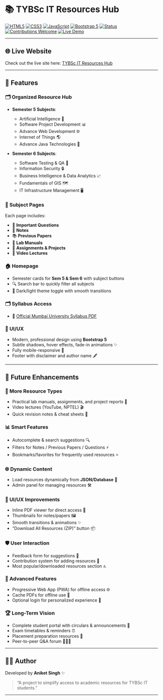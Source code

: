 
# 📚 TYBSc IT Resources Hub

[![HTML5](https://img.shields.io/badge/HTML5-%23E34F26?style=for-the-badge\&logo=html5\&logoColor=white)](https://developer.mozilla.org/en-US/docs/Web/HTML)
[![CSS3](https://img.shields.io/badge/CSS3-%231572B6?style=for-the-badge\&logo=css3\&logoColor=white)](https://developer.mozilla.org/en-US/docs/Web/CSS)
[![JavaScript](https://img.shields.io/badge/JavaScript-%23F7DF1E?style=for-the-badge\&logo=javascript\&logoColor=black)](https://developer.mozilla.org/en-US/docs/Web/JavaScript)
[![Bootstrap 5](https://img.shields.io/badge/Bootstrap-5-%23563D7C?style=for-the-badge\&logo=bootstrap\&logoColor=white)](https://getbootstrap.com/)
[![Status](https://img.shields.io/badge/Status-Live-brightgreen?style=for-the-badge)](https://singhaniket2110.github.io/TY-BSc.IT-hub/)
[![Contributions Welcome](https://img.shields.io/badge/Contributions-Welcome-brightgreen?style=for-the-badge)](https://github.com/singhaniket2110/TY-BSc.IT-hub)
[![Live Demo](https://img.shields.io/badge/Live-Demo-blue?style=for-the-badge)](https://singhaniket2110.github.io/TY-BSc.IT-hub/)

---

## 🌐 Live Website

Check out the live site here: [TYBSc IT Resources Hub](https://singhaniket2110.github.io/TY-BSc.IT-hub/)

---

## 🚀 Features

### 🗂 Organized Resource Hub

* **Semester 5 Subjects**:
  
  * Artificial Intelligence 🤖
  * Software Project Development 📊
  * Advance Web Development 🌐
  * Internet of Things 🌎
  *  Advance Java Technologies 📝

* **Semester 6 Subjects**:

  * Software Testing & QA 🧪
  * Information Security 🔒
  * Business Intelligence & Data Analytics 📈
  * Fundamentals of GIS 🗺️
  * IT Infrastructure Management 🖥️

### 📄 Subject Pages

Each page includes:

* 🎯 **Important Questions**
* 📄 **Notes**
* 📚 **Previous Papers**
* 📘 **Lab Manuals**
* 📝 **Assignments & Projects**
* 🎥 **Video Lectures**

### 🏠 Homepage

* Semester cards for **Sem 5 & Sem 6** with subject buttons
* 🔍 Search bar to quickly filter all subjects
* 🌙 Dark/light theme toggle with smooth transitions

### 🗂 Syllabus Access

* 📄 [Official Mumbai University Syllabus PDF](https://mu.ac.in/wp-content/uploads/2024/07/6.6-R-T.Y.B.Sc-I.T-Sem-V-VI.pdf)

### 🎨 UI/UX

* Modern, professional design using **Bootstrap 5**
* Subtle shadows, hover effects, fade-in animations ✨
* Fully mobile-responsive 📱
* Footer with disclaimer and author name 🖋️

---

## 🔮 Future Enhancements

### 📂 More Resource Types

* Practical lab manuals, assignments, and project reports 📑
* Video lectures (YouTube, NPTEL) 🎬
* Quick revision notes & cheat sheets 📝

### 📊 Smart Features

* Autocomplete & search suggestions 🔍
* Filters for Notes / Previous Papers / Questions ⚡
* Bookmarks/favorites for frequently used resources ⭐

### 🌐 Dynamic Content

* Load resources dynamically from **JSON/Database** 💾
* Admin panel for managing resources 🛠️

### 🎨 UI/UX Improvements

* Inline PDF viewer for direct access 📄
* Thumbnails for notes/papers 🖼️
* Smooth transitions & animations ✨
* “Download All Resources (ZIP)” button 📦

### 🛡 User Interaction

* Feedback form for suggestions 💬
* Contribution system for adding resources 🤝
* Most popular/downloaded resources section 🔝

### 📱 Advanced Features

* Progressive Web App (PWA) for offline access 🌐
* Cache PDFs for offline use 📂
* Optional login for personalized experience 👤

### 🏆 Long-Term Vision

* Complete student portal with circulars & announcements 📢
* Exam timetables & reminders ⏰
* Placement preparation resources 💼
* Peer-to-peer Q&A forum 🧑‍🤝‍🧑

---

## 👨‍💻 Author

Developed by **Aniket Singh** ✨

> “A project to simplify access to academic resources for TYBSc IT students.”

---

